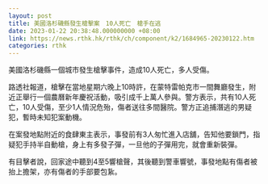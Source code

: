 ```yaml
---
layout: post
title: 美國洛杉磯縣發生槍擊案　10人死亡　槍手在逃
date: 2023-01-22 20:38:48.000000000 +08:00
link: https://news.rthk.hk/rthk/ch/component/k2/1684965-20230122.htm
categories: rthk
---
```


美國洛杉磯縣一個城市發生槍擊事件，造成10人死亡，多人受傷。

路透社報道，槍擊在當地星期六晚上10時許，在蒙特雷帕克市一間舞廳發生，附近正舉行一個農曆新年慶祝活動，吸引成千上萬人參與。警方表示，共有10人死亡，10人受傷，至少1人情況危殆，傷者送往多間醫院。警方正追捕潛逃的男疑犯，暫時未知犯案動機。

在案發地點附近的食肆東主表示，事發前有3人匆忙進入店舖，告知他要鎖門，指疑犯手持半自動槍，身上有多發子彈，一旦他的子彈用完，就會重新裝彈。

有目擊者說，回家途中聽到4至5響槍聲，其後聽到警車響號，事發地點有傷者被抬上擔架，亦有傷者的手部要包紥。
